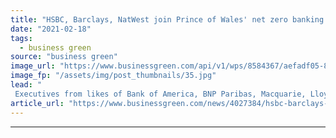```yaml
---
title: "HSBC, Barclays, NatWest join Prince of Wales' net zero banking task force"
date: "2021-02-18"
tags: 
  - business green
source: "business green"
image_url: "https://www.businessgreen.com/api/v1/wps/8584367/aefadf05-8f6c-4933-838d-d5d07df497cd/5/prince-charles-film-shot-185x114.jpg"
image_fp: "/assets/img/post_thumbnails/35.jpg"
lead: "
 Executives from likes of Bank of America, BNP Paribas, Macquarie, Lloyds, and Citi also join effort to develop credible pathway to deliver a net zero banking sector ..."
article_url: "https://www.businessgreen.com/news/4027384/hsbc-barclays-natwest-join-prince-wales-net-zero-banking-task-force"
---
```


---

